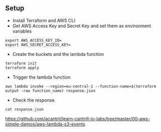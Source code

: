 ## Setup
- Install Terraform and AWS CLI
- Get AWS Access Key and Secret Key and set them as environment variables
```
export AWS_ACCESS_KEY_ID=
export AWS_SECRET_ACCESS_KEY=
```
- Create the buckets and the lambda function
```
terraform init
terraform apply
```
- Trigger the lambda function
```
aws lambda invoke --region=eu-central-1 --function-name=$(terraform output -raw function_name) response.json
```
- Check the response
```
cat response.json
```
https://github.com/acantril/learn-cantrill-io-labs/tree/master/00-aws-simple-demos/aws-lambda-s3-events